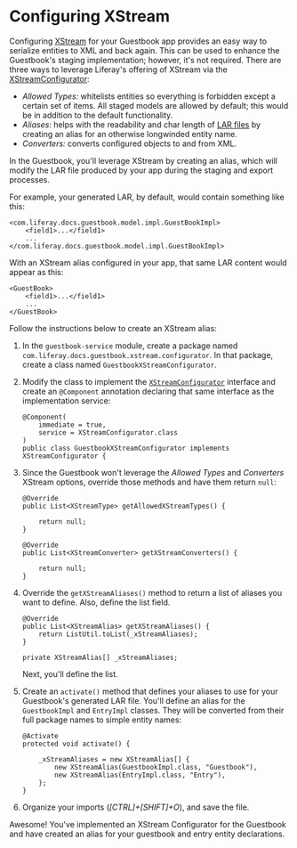 # Configuring XStream [](id=configuring-xstream)

Configuring [XStream](http://x-stream.github.io/index.html) for your Guestbook
app provides an easy way to serialize entities to XML and back again. This can
be used to enhance the Guestbook's staging implementation; however, it's not
required. There are three ways to leverage Liferay's offering of XStream via the
[XStreamConfigurator](@app-ref@/foundation/latest/javadocs/com/liferay/xstream/configurator/XStreamConfigurator.html):

- *Allowed Types:* whitelists entities so everything is forbidden except a
  certain set of items. All staged models are allowed by default; this would be
  in addition to the default functionality.
- *Aliases:* helps with the readability and char length of
  [LAR files](/develop/tutorials/-/knowledge_base/7-0/understanding-data-handlers#liferay-archive-lar-file)
  by creating an alias for an otherwise longwinded entity name.
- *Converters:* converts configured objects to and from XML.

In the Guestbook, you'll leverage XStream by creating an alias, which will
modify the LAR file produced by your app during the staging and export
processes.

For example, your generated LAR, by default, would contain something like this:

    <com.liferay.docs.guestbook.model.impl.GuestBookImpl>
        <field1>...</field1>
        ...
    </com.liferay.docs.guestbook.model.impl.GuestBookImpl>

With an XStream alias configured in your app, that same LAR content would appear
as this:

    <GuestBook>
        <field1>...</field1>
        ...
    </GuestBook>

Follow the instructions below to create an XStream alias:

1.  In the `guestbook-service` module, create a package named
    `com.liferay.docs.guestbook.xstream.configurator`. In that package, create
    a class named `GuestbookXStreamConfigurator`.

2.  Modify the class to implement the
    [`XStreamConfigurator`](@app-ref@/foundation/latest/javadocs/com/liferay/xstream/configurator/XStreamConfigurator.html)
    interface and create an `@Component` annotation declaring that same
    interface as the implementation service:

        @Component(
            immediate = true, 
            service = XStreamConfigurator.class
        )
        public class GuestbookXStreamConfigurator implements XStreamConfigurator {

3.  Since the Guestbook won't leverage the *Allowed Types* and *Converters*
    XStream options, override those methods and have them return `null`:

        @Override
        public List<XStreamType> getAllowedXStreamTypes() {

            return null;
        }

        @Override
        public List<XStreamConverter> getXStreamConverters() {

            return null;
        }

4.  Override the `getXStreamAliases()` method to return a list of aliases you
    want to define. Also, define the list field.

        @Override
        public List<XStreamAlias> getXStreamAliases() {
            return ListUtil.toList(_xStreamAliases);
        }

        private XStreamAlias[] _xStreamAliases;

    Next, you'll define the list.

5.  Create an `activate()` method that defines your aliases to use for your
    Guestbook's generated LAR file. You'll define an alias for the
    `GuestbookImpl` and `EntryImpl` classes. They will be converted from their
    full package names to simple entity names:

        @Activate
        protected void activate() {

            _xStreamAliases = new XStreamAlias[] {
                new XStreamAlias(GuestbookImpl.class, "Guestbook"),
                new XStreamAlias(EntryImpl.class, "Entry"),
            };
        }

6.  Organize your imports (*[CTRL]+[SHIFT]+O*), and save the file.

Awesome! You've implemented an XStream Configurator for the Guestbook and have
created an alias for your guestbook and entry entity declarations.
